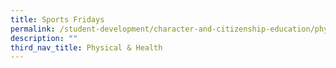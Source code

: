 ```yaml
---
title: Sports Fridays
permalink: /student-development/character-and-citizenship-education/physical-n-health/sports-fridays
description: ""
third_nav_title: Physical & Health
---
```

